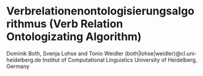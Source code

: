 # Verbrelationenontologisierungsalgorithmus (Verb Relation Ontologizating Algorithm)
Dominik Both, Svenja Lohse and Tonio Weidler
(both|lohse|weidler)@cl.uni-heidelberg.de
Institut of Computational Linguistics
University of Heidelberg, Germany
